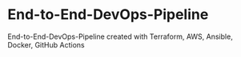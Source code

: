 # End-to-End-DevOps-Pipeline
End-to-End-DevOps-Pipeline created with Terraform, AWS, Ansible, Docker, GitHub Actions
